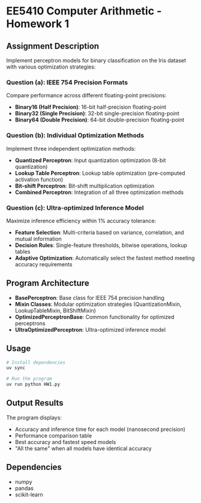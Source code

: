 # EE5410 Computer Arithmetic - Homework 1

## Assignment Description
Implement perceptron models for binary classification on the Iris dataset with various optimization strategies:

### Question (a): IEEE 754 Precision Formats
Compare performance across different floating-point precisions:
- **Binary16 (Half Precision)**: 16-bit half-precision floating-point
- **Binary32 (Single Precision)**: 32-bit single-precision floating-point
- **Binary64 (Double Precision)**: 64-bit double-precision floating-point

### Question (b): Individual Optimization Methods
Implement three independent optimization methods:
- **Quantized Perceptron**: Input quantization optimization (8-bit quantization)
- **Lookup Table Perceptron**: Lookup table optimization (pre-computed activation function)
- **Bit-shift Perceptron**: Bit-shift multiplication optimization
- **Combined Perceptron**: Integration of all three optimization methods

### Question (c): Ultra-optimized Inference Model
Maximize inference efficiency within 1% accuracy tolerance:
- **Feature Selection**: Multi-criteria based on variance, correlation, and mutual information
- **Decision Rules**: Single-feature thresholds, bitwise operations, lookup tables
- **Adaptive Optimization**: Automatically select the fastest method meeting accuracy requirements

## Program Architecture
- **BasePerceptron**: Base class for IEEE 754 precision handling
- **Mixin Classes**: Modular optimization strategies (QuantizationMixin, LookupTableMixin, BitShiftMixin)
- **OptimizedPerceptronBase**: Common functionality for optimized perceptrons
- **UltraOptimizedPerceptron**: Ultra-optimized inference model

## Usage
```bash
# Install dependencies
uv sync

# Run the program
uv run python HW1.py
```

## Output Results
The program displays:
- Accuracy and inference time for each model (nanosecond precision)
- Performance comparison table
- Best accuracy and fastest speed models
- "All the same" when all models have identical accuracy

## Dependencies
- numpy
- pandas
- scikit-learn
